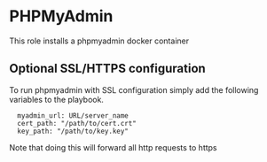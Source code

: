 # PHPMyAdmin

This role installs a phpmyadmin docker container

## Optional SSL/HTTPS configuration

To run phpmyadmin with SSL configuration simply add the following variables to the playbook.
```
  myadmin_url: URL/server_name
  cert_path: "/path/to/cert.crt"
  key_path: "/path/to/key.key"
```
Note that doing this will forward all http requests to https
